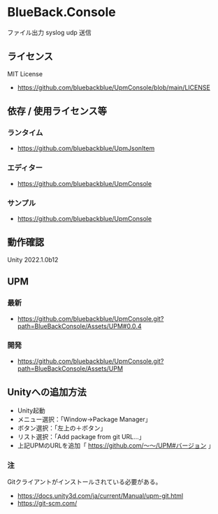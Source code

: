 # BlueBack.Console
ファイル出力
syslog udp 送信

## ライセンス
MIT License
* https://github.com/bluebackblue/UpmConsole/blob/main/LICENSE

## 依存 / 使用ライセンス等
### ランタイム
* https://github.com/bluebackblue/UpmJsonItem
### エディター
* https://github.com/bluebackblue/UpmConsole
### サンプル
* https://github.com/bluebackblue/UpmConsole

## 動作確認
Unity 2022.1.0b12

## UPM
### 最新
* https://github.com/bluebackblue/UpmConsole.git?path=BlueBackConsole/Assets/UPM#0.0.4
### 開発
* https://github.com/bluebackblue/UpmConsole.git?path=BlueBackConsole/Assets/UPM

## Unityへの追加方法
* Unity起動
* メニュー選択：「Window->Package Manager」
* ボタン選択：「左上の＋ボタン」
* リスト選択：「Add package from git URL...」
* 上記UPMのURLを追加「 https://github.com/～～/UPM#バージョン 」
### 注
Gitクライアントがインストールされている必要がある。
* https://docs.unity3d.com/ja/current/Manual/upm-git.html
* https://git-scm.com/


